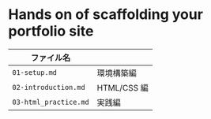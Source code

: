 # Hands on of scaffolding your portfolio site

| ファイル名            |             |
| --------------------- | ----------- |
| `01-setup.md`         | 環境構築編  |
| `02-introduction.md`  | HTML/CSS 編 |
| `03-html_practice.md` | 実践編      |

